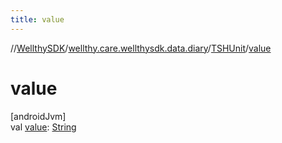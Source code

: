 ```yaml
---
title: value
---
```

//[WellthySDK](../../../index.html)/[wellthy.care.wellthysdk.data.diary](../index.html)/[TSHUnit](index.html)/[value](value.html)



# value



[androidJvm]\
val [value](value.html): [String](https://kotlinlang.org/api/latest/jvm/stdlib/kotlin/-string/index.html)




